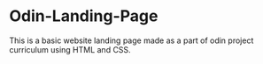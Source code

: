 # Odin-Landing-Page


This is a basic website landing page made as a part of odin project curriculum using HTML and CSS.